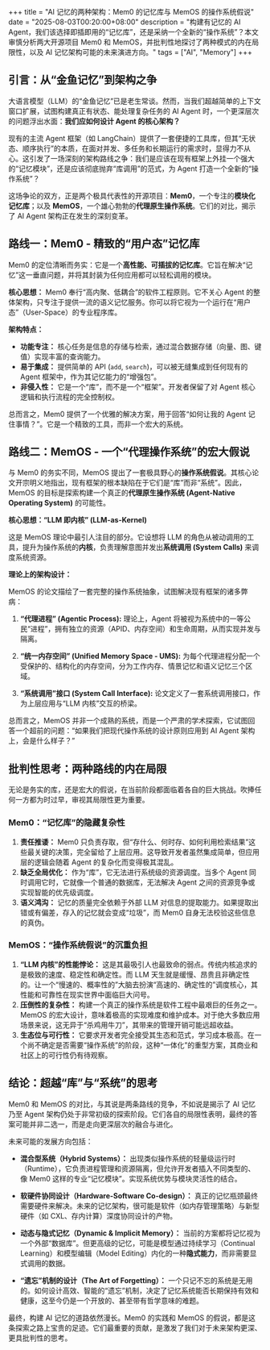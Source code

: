 +++
title = "AI 记忆的两种架构：Mem0 的记忆库与 MemOS 的操作系统假说"
date = "2025-08-03T00:20:00+08:00"
description = "构建有记忆的 AI Agent，我们该选择即插即用的“记忆库”，还是采纳一个全新的“操作系统”？本文审慎分析两大开源项目 Mem0 和 MemOS，并批判性地探讨了两种模式的内在局限性，以及 AI 记忆架构可能的未来演进方向。"
tags = ["AI", "Memory"]
+++

## 引言：从“金鱼记忆”到架构之争

大语言模型（LLM）的“金鱼记忆”已是老生常谈。然而，当我们超越简单的上下文窗口扩展，试图构建真正有状态、能处理复杂任务的 AI Agent 时，一个更深层次的问题浮出水面：**我们应如何设计 Agent 的核心架构？**

现有的主流 Agent 框架（如 LangChain）提供了一套便捷的工具库，但其“无状态、顺序执行”的本质，在面对并发、多任务和长期运行的需求时，显得力不从心。这引发了一场深刻的架构路线之争：我们是应该在现有框架上外挂一个强大的“记忆模块”，还是应该彻底抛弃“库调用”的范式，为 Agent 打造一个全新的“操作系统”？

这场争论的双方，正是两个极具代表性的开源项目：**Mem0**，一个专注的**模块化记忆库**；以及 **MemOS**，一个雄心勃勃的**代理原生操作系统**。它们的对比，揭示了 AI Agent 架构正在发生的深刻变革。

## 路线一：Mem0 - 精致的“用户态”记忆库

Mem0 的定位清晰而务实：它是一个**高性能、可插拔的记忆库**。它旨在解决“记忆”这一垂直问题，并将其封装为任何应用都可以轻松调用的模块。

**核心思想：** Mem0 奉行“高内聚、低耦合”的软件工程原则。它不关心 Agent 的整体架构，只专注于提供一流的语义记忆服务。你可以将它视为一个运行在“用户态”（User-Space）的专业程序库。

**架构特点：**

* **功能专注：** 核心任务是信息的存储与检索，通过混合数据存储（向量、图、键值）实现丰富的查询能力。
* **易于集成：** 提供简单的 API (`add`, `search`)，可以被无缝集成到任何现有的 Agent 框架中，作为其记忆能力的“增强包”。
* **非侵入性：** 它是一个“库”，而不是一个“框架”。开发者保留了对 Agent 核心逻辑和执行流程的完全控制权。

总而言之，Mem0 提供了一个优雅的解决方案，用于回答“如何让我的 Agent 记住事情？”。它是一个精致的工具，而非一个宏大的系统。

## 路线二：MemOS - 一个“代理操作系统”的宏大假说

与 Mem0 的务实不同，MemOS 提出了一套极具野心的**操作系统假说**。其核心论文开宗明义地指出，现有框架的根本缺陷在于它们是“库”而非“系统”。因此，MemOS 的目标是探索构建一个真正的**代理原生操作系统 (Agent-Native Operating System)** 的可能性。

**核心思想：“LLM 即内核” (LLM-as-Kernel)**

这是 MemOS 理论中最引人注目的部分。它设想将 LLM 的角色从被动调用的工具，提升为操作系统的**内核**，负责理解意图并发出**系统调用 (System Calls)** 来调度系统资源。

**理论上的架构设计：**

MemOS 的论文描绘了一套完整的操作系统抽象，试图解决现有框架的诸多弊病：

1. **“代理进程” (Agentic Process):** 理论上，Agent 将被视为系统中的一等公民“进程”，拥有独立的资源（APID、内存空间）和生命周期，从而实现并发与隔离。

2. **“统一内存空间” (Unified Memory Space - UMS):** 为每个代理进程分配一个受保护的、结构化的内存空间，分为工作内存、情景记忆和语义记忆三个区域。

3. **“系统调用”接口 (System Call Interface):** 论文定义了一套系统调用接口，作为上层应用与“LLM 内核”交互的桥梁。

总而言之，MemOS 并非一个成熟的系统，而是一个严肃的学术探索，它试图回答一个超前的问题：“如果我们把现代操作系统的设计原则应用到 AI Agent 架构上，会是什么样子？”

## 批判性思考：两种路线的内在局限

无论是务实的库，还是宏大的假说，在当前阶段都面临着各自的巨大挑战。吹捧任何一方都为时过早，审视其局限性更为重要。

### Mem0：“记忆库”的隐藏复杂性

1. **责任推诿：** Mem0 只负责存取，但“存什么、何时存、如何利用检索结果”这些最关键的决策，完全留给了上层应用。这导致开发者虽然集成简单，但应用层的逻辑会随着 Agent 的复杂化而变得极其混乱。
2. **缺乏全局优化：** 作为“库”，它无法进行系统级的资源调度。当多个 Agent 同时调用它时，它就像一个普通的数据库，无法解决 Agent 之间的资源竞争或实现智能的优先级调度。
3. **语义鸿沟：** 记忆的质量完全依赖于外部 LLM 对信息的提取能力。如果提取出错或有偏差，存入的记忆就会变成“垃圾”，而 Mem0 自身无法校验这些信息的真伪。

### MemOS：“操作系统假说”的沉重负担

1. **“LLM 内核”的性能悖论：** 这是其最吸引人也最致命的弱点。传统内核追求的是极致的速度、稳定性和确定性。而 LLM 天生就是缓慢、昂贵且非确定性的。让一个“慢速的、概率性的”大脑去扮演“高速的、确定性的”调度核心，其性能和可靠性在现实世界中面临巨大问号。
2. **压倒性的复杂性：** 构建一个真正的操作系统是软件工程中最艰巨的任务之一。MemOS 的宏大设计，意味着极高的实现难度和维护成本。对于绝大多数应用场景来说，这无异于“杀鸡用牛刀”，其带来的管理开销可能远超收益。
3. **生态位与可行性：** 它要求开发者完全接受其生态和范式，学习成本极高。在一个尚不确定是否需要“操作系统”的阶段，这种“一体化”的重型方案，其商业和社区上的可行性仍有待观察。

## 结论：超越“库”与“系统”的思考

Mem0 和 MemOS 的对比，与其说是两条路线的竞争，不如说是揭示了 AI 记忆乃至 Agent 架构仍处于非常初级的探索阶段。它们各自的局限性表明，最终的答案可能并非二选一，而是走向更深层次的融合与进化。

未来可能的发展方向包括：

* **混合型系统（Hybrid Systems）：** 出现类似操作系统的轻量级运行时（Runtime），它负责进程管理和资源隔离，但允许开发者插入不同类型的、像 Mem0 这样的专业“记忆模块”。实现系统优势与模块灵活性的结合。

* **软硬件协同设计（Hardware-Software Co-design）：** 真正的记忆瓶颈最终需要硬件来解决。未来的记忆架构，很可能是软件（如内存管理策略）与新型硬件（如 CXL、存内计算）深度协同设计的产物。

* **动态与隐式记忆（Dynamic & Implicit Memory）：** 当前的方案都将记忆视为一个外部“数据库”。但更高级的记忆，可能是模型通过持续学习（Continual Learning）和模型编辑（Model Editing）内化的一种**隐式能力**，而非需要显式调用的数据。

* **“遗忘”机制的设计（The Art of Forgetting）：** 一个只记不忘的系统是无用的。如何设计高效、智能的“遗忘”机制，决定了记忆系统能否长期保持有效和健康，这至今仍是一个开放的、甚至带有哲学意味的难题。

最终，构建 AI 记忆的道路依然漫长。Mem0 的实践和 MemOS 的假说，都是这条探索之路上宝贵的足迹。它们最重要的贡献，是激发了我们对于未来架构更深、更具批判性的思考。
